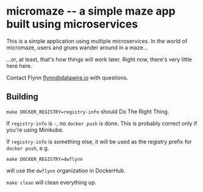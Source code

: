 micromaze -- a simple maze app built using microservices
========================================================

This is a simple application using multiple microservices. In the world of micromaze, users and grues wander around in a maze...

...or, at least, that's how things will work later. Right now, there's very little here here.

Contact Flynn <flynn@datawire.io> with questions.

Building
--------

`make DOCKER_REGISTRY=registry-info` should Do The Right Thing.

If `registry-info` is `-`, no `docker push` is done. This is probably correct only if you're using Minikube.

If `registry-info` is something else, it will be used as the registry prefix for `docker push`, e.g.

```
make DOCKER_REGISTRY=dwflynn
```

will use the `dwflynn` organization in DockerHub.

`make clean` will clean everything up.

